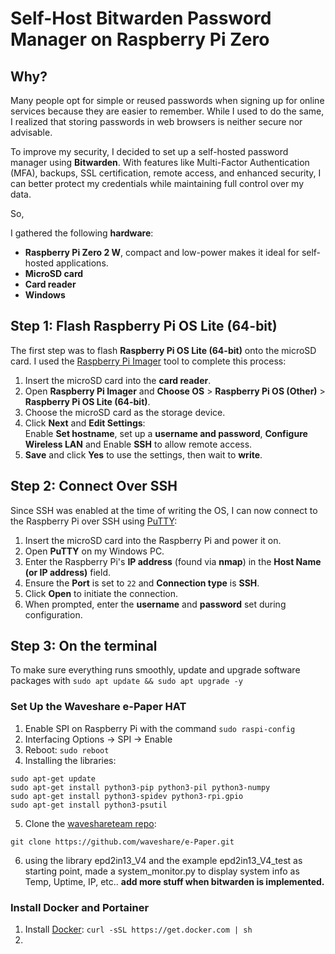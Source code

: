 # Self-Host Bitwarden Password Manager on Raspberry Pi Zero
## Why?
Many people opt for simple or reused passwords when signing up for online services because they are easier to remember. While I used to do the same, I realized that storing passwords in web browsers is neither secure nor advisable.

To improve my security, I decided to set up a self-hosted password manager using **Bitwarden**. With features like Multi-Factor Authentication (MFA), backups, SSL certification, remote access, and enhanced security, I can better protect my credentials while maintaining full control over my data.

So,

I gathered the following **hardware**:

- **Raspberry Pi Zero 2 W**, compact and low-power makes it ideal for self-hosted applications.
- **MicroSD card**
- **Card reader**
- **Windows**

## Step 1: Flash Raspberry Pi OS Lite (64-bit)

The first step was to flash **Raspberry Pi OS Lite (64-bit)** onto the microSD card. I used the [Raspberry Pi Imager](https://www.raspberrypi.com/software/) tool to complete this process:


1. Insert the microSD card into the **card reader**.
2. Open **Raspberry Pi Imager** and **Choose OS** > **Raspberry Pi OS (Other)** > **Raspberry Pi OS Lite (64-bit)**.
3. Choose the microSD card as the storage device.
4. Click **Next** and **Edit Settings**:  
Enable **Set hostname**, set up a **username and password**, **Configure Wireless LAN** and  Enable **SSH** to allow remote access.
5. **Save** and click **Yes** to use the settings, then wait to **write**.

## Step 2: Connect Over SSH

Since SSH was enabled at the time of writing the OS, I can now connect to the Raspberry Pi over SSH using [PuTTY](https://www.putty.org/):

1. Insert the microSD card into the Raspberry Pi and power it on.
2. Open **PuTTY** on my Windows PC.
3. Enter the Raspberry Pi's **IP address** (found via **nmap**) in the **Host Name (or IP address)** field.
4. Ensure the **Port** is set to `22` and **Connection type** is **SSH**.
5. Click **Open** to initiate the connection.
6. When prompted, enter the **username** and **password** set during configuration.

## Step 3: On the terminal

To make sure everything runs smoothly, update and upgrade software packages with
```sudo apt update && sudo apt upgrade -y ```

### Set Up the Waveshare e-Paper HAT


1. Enable SPI on Raspberry Pi with the command
``sudo raspi-config``
2. Interfacing Options → SPI → Enable
3. Reboot: ``sudo reboot``
4. Installing the libraries: 
```
sudo apt-get update
sudo apt-get install python3-pip python3-pil python3-numpy
sudo apt-get install python3-spidev python3-rpi.gpio
sudo apt-get install python3-psutil
```
5. Clone the [waveshareteam repo](https://github.com/waveshareteam/e-Paper/): 
```
git clone https://github.com/waveshare/e-Paper.git
```
6. using the library epd2in13_V4 and the example epd2in13_V4_test as starting point, made a system_monitor.py to display system info as Temp, Uptime, IP, etc..
**add more stuff when bitwarden is implemented.**

### Install Docker and Portainer

1. Install [Docker](https://docs.docker.com/desktop/setup/install/linux/): ``curl -sSL https://get.docker.com | sh``
2.